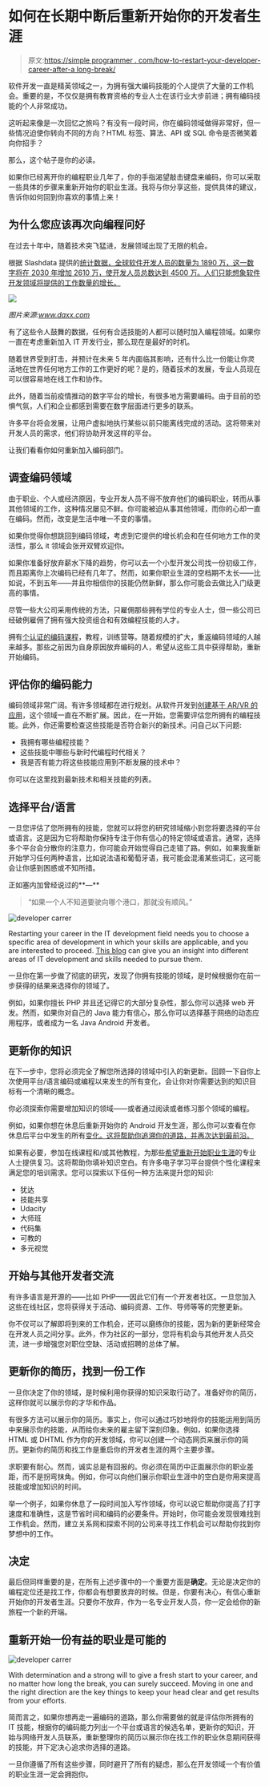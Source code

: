 # 如何在长期中断后重新开始你的开发者生涯

> 原文:[https://simple programmer . com/how-to-restart-your-developer-career-after-a long-break/](https://simpleprogrammer.com/how-to-restart-your-developer-career-after-a-long-break/)

软件开发一直是精英领域之一，为拥有强大编码技能的个人提供了大量的工作机会。重要的是，不仅仅是拥有教育资格的专业人士在该行业大步前进；拥有编码技能的个人非常成功。

这听起来像是一次回忆之旅吗？有没有一段时间，你在编码领域做得非常好，但一些情况迫使你转向不同的方向？HTML 标签、算法、API 或 SQL 命令是否微笑着向你招手？

那么，这个帖子是你的必读。

如果你已经离开你的编程职业几年了，你的手指渴望敲击键盘来编码，你可以采取一些具体的步骤来重新开始你的职业生涯。我将与你分享这些，提供具体的建议，告诉你如何回到你喜欢的事情上来！

## 为什么您应该再次向编程问好

在过去十年中，随着技术突飞猛进，发展领域出现了无限的机会。

根据 Slashdata 提供的[统计数据，全球软件开发人员的数量为 1890 万，这一数字将在 2030 年增加 2610 万，使开发人员总数达到 4500 万。人们只能想象软件开发领域将提供的工作数量的增长。](https://www.daxx.com/blog/development-trends/number-software-developers-world)

![](img/d5a67362aa7c8fab45eb8939e3340549.png)

*图片来源:www.daxx.com*

有了这些令人鼓舞的数据，任何有合适技能的人都可以随时加入编程领域。如果你一直在考虑重新加入 IT 开发行业，那么现在是最好的时机。

随着世界受到打击，并预计在未来 5 年内面临其影响，还有什么比一份能让你灵活地在世界任何地方工作的工作更好的呢？是的，随着技术的发展，专业人员现在可以很容易地在线工作和协作。

此外，随着当前疫情推动的数字平台的增长，有很多地方需要编码。由于目前的恐惧气氛，人们和企业都感到需要在数字层面进行更多的联系。

许多平台将会发展，让用户虚拟地执行某些以前只能离线完成的活动。这将带来对开发人员的需求，他们将协助开发这样的平台。

让我们看看你如何重新加入编码部门。

## 调查编码领域

由于职业、个人或经济原因，专业开发人员不得不放弃他们的编码职业，转而从事其他领域的工作，这种情况屡见不鲜。你可能被迫从事其他领域，而你的心却一直在编码。然而，改变是生活中唯一不变的事情。

如果你觉得你想跳回到编码领域，考虑到它提供的增长机会和在任何地方工作的灵活性，那么 it 领域会张开双臂欢迎你。

如果你准备好放弃薪水下降的趋势，你可以去一个小型开发公司找一份初级工作，而且距离你上次编码已经有几年了。然而，如果你职业生涯的空档期不太长——比如说，不到五年——并且你相信你的技能仍然新鲜，那么你可能会去做比入门级更高的事情。

尽管一些大公司采用传统的方法，只雇佣那些拥有学位的专业人士，但一些公司已经破例雇佣了拥有强大投资组合和有效编程技能的人才。

拥有[个认证的编码课程](https://simpleprogrammer.com/after-completing-40-online-training-courses-for-pluralsight-what-have-i-learned/)，教程，训练营等。随着规模的扩大，重返编码领域的人越来越多。那些之前因为自身原因放弃编码的人，希望从这些工具中获得帮助，重新开始编码。

## 评估你的编码能力

编码领域非常广阔。有许多领域都在进行规划。从软件开发到[创建基于 AR/VR 的应用](https://www.xongolab.com/blog/thinking-to-develop-an-ar-app-like-ikea/)，这个领域一直在不断扩展。因此，在一开始，您需要评估您所拥有的编程技能。此外，你还需要检查这些技能是否符合新兴的新技术。问自己以下问题:

*   我拥有哪些编程技能？
*   这些技能中哪些与新时代编程时代相关？
*   我是否有能力将这些技能应用到不断发展的技术中？

你可以在这里找到最新技术和相关技能的列表。

## 选择平台/语言

一旦您评估了您所拥有的技能，您就可以将您的研究领域缩小到您将要选择的平台或语言。这是因为它将帮助你保持专注于你有信心的特定领域或语言。通常，选择多个平台会分散你的注意力，你可能会开始觉得自己走错了路。例如，如果我重新开始学习任何两种语言，比如说法语和葡萄牙语，我可能会混淆某些词汇，这可能会让你感到困惑或不知所措。

正如塞内加曾经说过的**—**

> “如果一个人不知道要驶向哪个港口，那就没有顺风。”

![developer carrer](img/223038f6ce01385f6c158f147c384590.png)

Restarting your career in the IT development field needs you to choose a specific area of development in which your skills are applicable, and you are interested to proceed. [This blog](https://blog.hyperiondev.com/index.php/2017/09/26/types-of-software-development/) can give you an insight into different areas of IT development and skills needed to pursue them.

一旦你在第一步做了彻底的研究，发现了你拥有技能的领域，是时候根据你在前一步获得的结果来选择你的领域了。

例如，如果你擅长 PHP 并且还记得它的大部分复杂性，那么你可以选择 web 开发。然而，如果你对自己的 Java 能力有信心，那么你可以选择基于网络的动态应用程序，或者成为一名 Java Android 开发者。

## 更新你的知识

在下一步中，您将必须完全了解您所选择的领域中引入的新更新。回顾一下自你上次使用平台/语言编码或编程以来发生的所有变化，会让你对你需要达到的知识目标有一个清晰的概念。

你必须探索你需要增加知识的领域——或者通过阅读或者练习那个领域的编程。

例如，如果你想在休息后重新开始你的 Android 开发生涯，那么你可以查看在你休息后平台中发生的所有[变化。这将帮助你追溯你的道路，并再次达到最前沿。](https://developer.android.com/docs)

如果有必要，参加在线课程和/或其他教程，为那些[希望重新开始职业生涯](https://simpleprogrammer.com/software-developer-career-path/)的专业人士提供复习。这将帮助你填补知识空白。有许多电子学习平台提供个性化课程来满足您的培训需求。您可以探索以下任何一种方法来提升您的知识:

*   犹达
*   技能共享
*   Udacity
*   大师班
*   代码集
*   可教的
*   多元视觉

## 开始与其他开发者交流

有许多语言是开源的——比如 PHP——因此它们有一个开发者社区。一旦您加入这些在线社区，您将获得关于活动、编码资源、工作、导师等等的完整更新。

你不仅可以了解即将到来的工作机会，还可以磨练你的技能，因为新的更新经常会在开发人员之间分享。此外，作为社区的一部分，您将有机会与其他开发人员交流，进一步增强您对职位空缺、活动或招聘的总体了解。

## 更新你的简历，找到一份工作

一旦你决定了你的领域，是时候利用你获得的知识采取行动了。准备好你的简历，这样你就可以展示你的才华和作品。

有很多方法可以展示你的简历。事实上，你可以通过巧妙地将你的技能运用到简历中来展示你的技能，从而给你未来的雇主留下深刻印象。例如，如果你选择 HTML 或 DHTML 作为你的开发领域，你可以创建一个动态网页来展示你的简历。更新你的简历和找工作是重启你的开发者生涯的两个主要步骤。

求职要有耐心。然而，诚实总是有回报的。你必须在简历中正面展示你的职业差距，而不是拐弯抹角。例如，你可以向他们展示你职业生涯中的空白是你用来提高技能或增加知识的时间。

举一个例子，如果你休息了一段时间加入写作领域，你可以说它帮助你提高了打字速度和准确性，这是节省时间和编码的必要条件。开始时，你可能会发现很难找到工作机会。然而，建立关系网和探索不同的公司来寻找工作机会可以帮助你找到你梦想中的工作。

## 决定

最后但同样重要的是，在所有上述步骤中的一个重要方面是**确定**。无论是决定你的编程定位还是找工作，你都会有想要放弃的时候。但是，你要有决心，有信心重新开始你的开发者生涯。只要你不放弃，作为一名专业开发人员，你一定会给你的新旅程一个新的开端。

## 重新开始一份有益的职业是可能的

![developer carrer](img/1e1885474f1c7b4dc923c7731e04cd48.png)

With determination and a strong will to give a fresh start to your career, and no matter how long the break, you can surely succeed. Moving in one and the right direction are the key things to keep your head clear and get results from your efforts.

简而言之，如果你想再走一遍编码的道路，那么你需要做的就是评估你所拥有的 IT 技能，根据你的编码能力列出一个平台或语言的候选名单，更新你的知识，开始与网络开发人员联系，重新整理你的简历以展示你在找工作的职业休息期间获得的技能，并下定决心追求你选择的道路。

一旦你遵循了所有这些步骤，同时避开了所有的疑虑，那么在开发领域一个有价值的职业生涯一定会拥抱你。